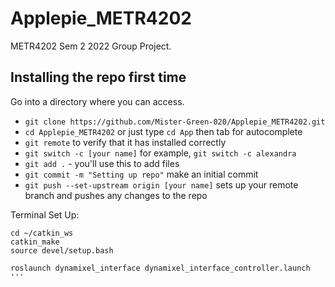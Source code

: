 # Applepie_METR4202
METR4202 Sem 2 2022 Group Project.



## Installing the repo first time

Go into a directory where you can access.

- `git clone https://github.com/Mister-Green-020/Applepie_METR4202.git`
- `cd Applepie_METR4202` or just type `cd App` then tab for autocomplete
- `git remote` to verify that it has installed correctly
- `git switch -c [your name]` for example, `git switch -c alexandra`
- `git add .` - you'll use this to add files
- `git commit -m "Setting up repo"` make an initial commit
- `git push --set-upstream origin [your name]` sets up your remote branch and pushes any changes to the repo



Terminal Set Up:

```console
cd ~/catkin_ws
catkin_make
source devel/setup.bash

roslaunch dynamixel_interface dynamixel_interface_controller.launch
'''
